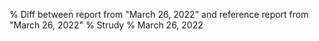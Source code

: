% Diff between report from "March 26, 2022" and reference report from "March 26, 2022"
% Strudy
% March 26, 2022


